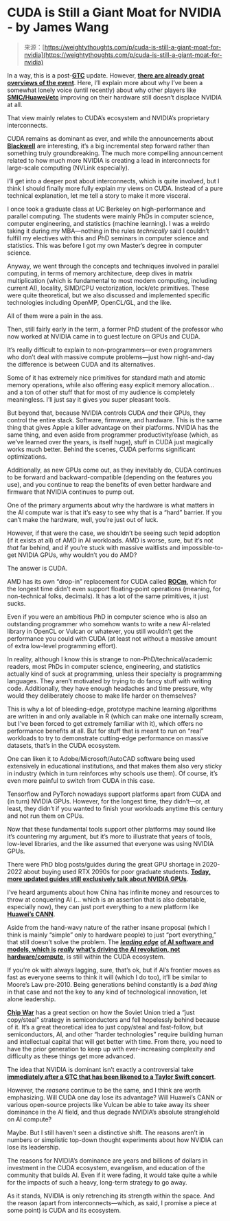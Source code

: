 <!--yml
category: 未分类
date: 2024-05-29 12:38:43
-->

# CUDA is Still a Giant Moat for NVIDIA - by James Wang

> 来源：[https://weightythoughts.com/p/cuda-is-still-a-giant-moat-for-nvidia](https://weightythoughts.com/p/cuda-is-still-a-giant-moat-for-nvidia)

In a way, this is a post-**[GTC](https://www.nvidia.com/gtc/)** update. However, **[there are already great overviews of the event](https://www.fabricatedknowledge.com/p/jensens-world-compressing-reality-be4?utm_campaign=email-post&r=4de3d&utm_source=substack&utm_medium=email)**. Here, I’ll explain more about why I’ve been a somewhat lonely voice (until recently) about why other players like **[SMIC/Huawei/etc](https://weightythoughts.com/p/fear-and-loathing-in-7nm)** improving on their hardware still doesn’t displace NVIDIA at all.

That view mainly relates to CUDA’s ecosystem and NVIDIA’s proprietary interconnects.

CUDA remains as dominant as ever, and while the announcements about **[Blackwell](https://nvidianews.nvidia.com/news/nvidia-blackwell-platform-arrives-to-power-a-new-era-of-computing)** are interesting, it’s a big incremental step forward rather than something truly groundbreaking. The much more compelling announcement related to how much more NVIDIA is creating a lead in interconnects for large-scale computing (NVLink especially).

I’ll get into a deeper post about interconnects, which is quite involved, but I think I should finally more fully explain my views on CUDA. Instead of a pure technical explanation, let me tell a story to make it more visceral.

I once took a graduate class at UC Berkeley on high-performance and parallel computing. The students were mainly PhDs in computer science, computer engineering, and statistics (machine learning). I was a weirdo taking it during my MBA—nothing in the rules *technically* said I couldn’t fulfill my electives with this and PhD seminars in computer science and statistics. This was before I got my own Master’s degree in computer science.

Anyway, we went through the concepts and techniques involved in parallel computing, in terms of memory architecture, deep dives in matrix multiplication (which is fundamental to most modern computing, including current AI), locality, SIMD/CPU vectorization, lock/etc primitives. These were quite theoretical, but we also discussed and implemented specific technologies including OpenMP, OpenCL/GL, and the like.

All of them were a pain in the ass.

Then, still fairly early in the term, a former PhD student of the professor who now worked at NVIDIA came in to guest lecture on GPUs and CUDA.

It’s really difficult to explain to non-programmers—or even programmers who don’t deal with massive compute problems—just how night-and-day the difference is between CUDA and its alternatives.

Some of it has extremely nice primitives for standard math and atomic memory operations, while also offering easy explicit memory allocation… and a ton of other stuff that for most of my audience is completely meaningless. I’ll just say it gives you super pleasant tools.

But beyond that, because NVIDIA controls CUDA *and* their GPUs, they control the entire stack. Software, firmware, and hardware. This is the same thing that gives Apple a killer advantage on their platforms. NVIDIA has the same thing, and even aside from programmer productivity/ease (which, as we’ve learned over the years, is itself huge), stuff in CUDA just magically works much better. Behind the scenes, CUDA performs significant optimizations.

Additionally, as new GPUs come out, as they inevitably do, CUDA continues to be forward and backward-compatible (depending on the features you use), and you continue to reap the benefits of even better hardware and firmware that NVIDIA continues to pump out.

One of the primary arguments about why the hardware is what matters in the AI compute war is that it’s easy to see why that is a “hard” barrier. If you can’t make the hardware, well, you’re just out of luck.

However, if that were the case, we shouldn’t be seeing such tepid adoption (if it exists at all) of AMD in AI workloads. AMD is worse, sure, but it’s not *that* far behind, and if you’re stuck with massive waitlists and impossible-to-get NVIDIA GPUs, why wouldn’t you do AMD?

The answer is CUDA.

AMD has its own “drop-in” replacement for CUDA called **[ROCm](https://www.amd.com/en/products/software/rocm.html)**, which for the longest time didn’t even support floating-point operations (meaning, for non-technical folks, decimals). It has a lot of the same primitives, it just sucks.

Even if you were an ambitious PhD in computer science who is also an outstanding programmer who somehow wants to write a new AI-related library in OpenCL or Vulcan or whatever, you still wouldn’t get the performance you could with CUDA (at least not without a massive amount of extra low-level programming effort).

In reality, although I know this is strange to non-PhD/technical/academic readers, most PhDs in computer science, engineering, and statistics actually kind of suck at programming, unless their specialty is programming languages. They aren’t motivated by trying to do fancy stuff with writing code. Additionally, they have enough headaches and time pressure, why would they deliberately choose to make life harder on themselves?

This is why a lot of bleeding-edge, prototype machine learning algorithms are written in and only available in R (which can make one internally scream, but I’ve been forced to get extremely familiar with it), which offers no performance benefits at all. But for stuff that is meant to run on “real” workloads to try to demonstrate cutting-edge performance on massive datasets, that’s in the CUDA ecosystem.

One can liken it to Adobe/Microsoft/AutoCAD software being used extensively in educational institutions, and that makes them also very sticky in industry (which in turn reinforces why schools use them). Of course, it’s even more painful to switch from CUDA in this case.

Tensorflow and PyTorch nowadays support platforms apart from CUDA and (in turn) NVIDIA GPUs. However, for the longest time, they didn’t—or, at least, they didn’t if you wanted to finish your workloads anytime this century and not run them on CPUs.

Now that these fundamental tools support other platforms may sound like it’s countering my argument, but it’s more to illustrate that years of tools, low-level libraries, and the like assumed that everyone was using NVIDIA GPUs.

There were PhD blog posts/guides during the great GPU shortage in 2020-2022 about buying used RTX 2090s for poor graduate students. **[Today, more updated guides still exclusively talk about NVIDIA GPUs](https://timdettmers.com/2023/01/30/which-gpu-for-deep-learning/comment-page-1/)**.

I’ve heard arguments about how China has infinite money and resources to throw at conquering AI (… which is an assertion that is also debatable, especially now), they can just port everything to a new platform like **[Huawei’s CANN](https://github.com/opencv/opencv/wiki/Huawei-CANN-Backend)**.

Aside from the hand-wavy nature of the rather insane proposal (which I think is mainly “simple” only to hardware people) to just “port everything,” that still doesn’t solve the problem. The ***[leading edge](https://weightythoughts.com/p/compute-is-overrated-as-ais-bottleneck)*** **[of AI software and models, which is](https://weightythoughts.com/p/compute-is-overrated-as-ais-bottleneck)** ***[really](https://weightythoughts.com/p/compute-is-overrated-as-ais-bottleneck)*** **[what’s driving the AI revolution, not hardware/compute](https://weightythoughts.com/p/compute-is-overrated-as-ais-bottleneck)**, is still within the CUDA ecosystem.

If you’re ok with always lagging, sure, that’s ok, but if AI’s frontier moves as fast as everyone seems to think it will (which I do too), it’ll be similar to Moore’s Law pre-2010\. Being generations behind constantly is a *bad thing* in that case and not the key to any kind of technological innovation, let alone leadership.

**[Chip War](https://en.wikipedia.org/wiki/Chip_War:_The_Fight_for_the_World%27s_Most_Critical_Technology)** has a great section on how the Soviet Union tried a “just copy/steal” strategy in semiconductors and fell hopelessly behind because of it. It’s a great theoretical idea to just copy/steal and fast-follow, but semiconductors, AI, and other “harder technologies” require building human and intellectual capital that will get better with time. From there, you need to have the prior generation to keep up with ever-increasing complexity and difficulty as these things get more advanced.

The idea that NVIDIA is dominant isn’t exactly a controversial take **[immediately after a GTC that has been likened to a Taylor Swift concert](https://www.businessinsider.com/nvidia-ceo-taylor-swift-nod-shows-aware-of-tech-reputation-2024-3)**.

However, the *reasons* continue to be the same, and I think are worth emphasizing. Will CUDA one day lose its advantage? Will Huawei’s CANN or various open-source projects like Vulcan be able to take away its sheer dominance in the AI field, and thus degrade NVIDIA’s absolute stranglehold on AI compute?

Maybe. But I still haven’t seen a distinctive shift. The reasons aren’t in numbers or simplistic top-down thought experiments about how NVIDIA can lose its leadership.

The reasons for NVIDIA’s dominance are years and billions of dollars in investment in the CUDA ecosystem, evangelism, and education of the community that builds AI. Even if it were fading, it would take quite a while for the impacts of such a heavy, long-term strategy to go away.

As it stands, NVIDIA is only retrenching its strength within the space. And the reason (apart from interconnects—which, as said, I promise a piece at some point) is CUDA and its ecosystem.